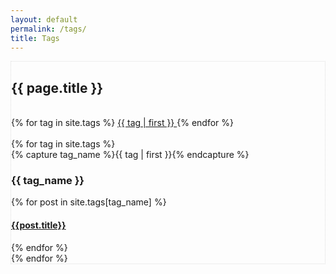 ```yaml
---
layout: default
permalink: /tags/
title: Tags
---
```



<div class="post">
  <!-- Wrapper Start -->
  <section id="intro" style="border: 1px dotted #ddd;">
    <div class="tags-title">
      <h1>{{ page.title }}</h1>
    </div>
    <br>
    <div class="tag-cloud">
    {% for tag in site.tags %}
      <span style="font-size: {{ tag | last | size | times: 100 | divided_by: site.tags.size | plus: 70  }}%">
        <a href="#{{ tag | first | slugize }}">
          {{ tag | first }}
        </a>
      </span>
    {% endfor %}
    </div>
    <br>
    <div class="post-info-wrapper">
      <div id="archives">
      {% for tag in site.tags %}
        <div class="archive-group">
          <div class="archive-title">
            {% capture tag_name %}{{ tag | first }}{% endcapture %}
            <a name="{{ tag_name | slugize }}"></a>
            <h3 id="#{{ tag_name | slugize }}" class="bold">{{ tag_name }}</h3>
          </div>
          {% for post in site.tags[tag_name] %}
          <article class="archive-item">
            <h4><a class="archive-item-title" href="{{ root_url }}{{ post.url }}">{{post.title}}</a></h4>
          </article>
          {% endfor %}
        </div>
      {% endfor %}
      </div>
    </div>
  </section>
</div>

